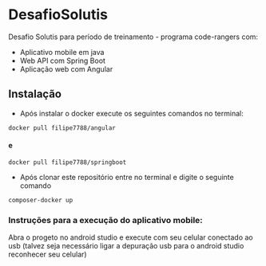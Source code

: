 # DesafioSolutis
Desafio Solutis para período de treinamento - programa code-rangers com:
* Aplicativo mobile em java
* Web API com Spring Boot
* Aplicação web com Angular

## Instalação 

* Após instalar o docker execute os seguintes comandos no terminal:

```
docker pull filipe7788/angular
```
 ####  e
```
docker pull filipe7788/springboot
```
* Após clonar este repositório entre no terminal e digite o seguinte comando

```
composer-docker up
```

### Instruções para a execução do aplicativo mobile:

Abra o progeto no android studio e execute com seu celular conectado ao usb (talvez seja necessário ligar a depuração usb para o android studio reconhecer seu celular)
